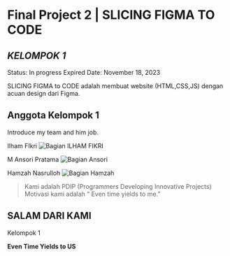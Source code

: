 # Final Project 2 | SLICING FIGMA TO CODE
## _KELOMPOK 1_
Status: In progress
Expired Date: November 18, 2023

SLICING FIGMA to CODE  adalah membuat website (HTML,CSS,JS) dengan acuan design dari Figma.

## Anggota Kelompok 1
Introduce my team and him job.

Ilham FIkri
![Bagian ILHAM FIKRI](https://github.com/wdp-12/FinalProject2-kelompok1/assets/114970208/dd96171c-1750-47cc-bf5a-e6b6ce74023e)


M Ansori Pratama
![Bagian Ansori](https://github.com/wdp-12/FinalProject2-kelompok1/assets/114970208/ccdd2d6b-615b-4ee1-9017-655db7547422)

Hamzah Nasrulloh 
![Bagian Hamzah](https://github.com/wdp-12/FinalProject2-kelompok1/assets/114970208/d5e5ed69-f4b1-4707-8986-ddf5f7f61691)


> Kami adalah PDIP 
(Programmers Developing Innovative Projects)
> Motivasi kami adalah “ Even time yields to me.”




## SALAM DARI KAMI

Kelompok 1

**Even Time Yields to US**
